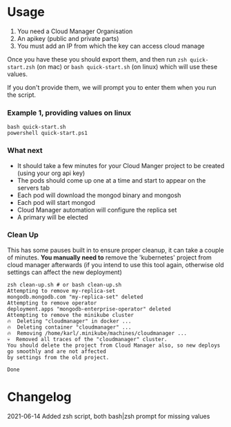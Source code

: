 # Usage

1. You need a Cloud Manager Organisation
1. An apikey (public and private parts) 
1. You must add an IP from which the key can access cloud manage

Once you have these you should export them, and then run `zsh quick-start.zsh` (on mac) or `bash quick-start.sh` (on linux) which will use these values.

If you don't provide them, we will prompt you to enter them when you run the script.

### Example 1, providing values on linux
```
bash quick-start.sh 
powershell quick-start.ps1
```

### What next
- It should take a few minutes for your Cloud Manger project to be created (using your org api key)
- The pods should come up one at a time and start to appear on the servers tab
- Each pod will download the mongod binary and mongosh
- Each pod will start mongod
- Cloud Manager automation will configure the replica set
- A primary will be elected

### Clean Up

This has some pauses built in to ensure proper cleanup, it can take a couple of minutes. **You manually need to** remove the 'kubernetes' project from cloud manager afterwards (if you intend to use this tool again, otherwise old settings can affect the new deployment)
```
zsh clean-up.sh # or bash clean-up.sh
Attempting to remove my-replica-set
mongodb.mongodb.com "my-replica-set" deleted
Attempting to remove operator
deployment.apps "mongodb-enterprise-operator" deleted
Attempting to remove the minikube cluster
🔥  Deleting "cloudmanager" in docker ...
🔥  Deleting container "cloudmanager" ...
🔥  Removing /home/karl/.minikube/machines/cloudmanager ...
💀  Removed all traces of the "cloudmanager" cluster.
You should delete the project from Cloud Manager also, so new deploys go smoothly and are not affected
by settings from the old project.

Done
```

# Changelog
2021-06-14 Added zsh script, both bash|zsh prompt for missing values
